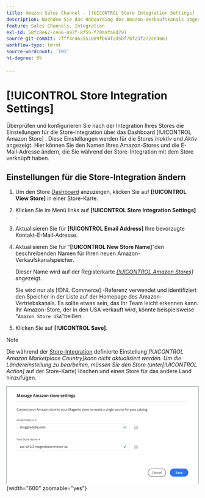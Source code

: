 ```yaml
---
title: Amazon Sales Channel - [!UICONTROL Store Integration Settings]
description: Nachdem Sie das Onboarding des Amazon-Verkaufskanals abgeschlossen haben, überprüfen und konfigurieren Sie die Einstellungen für die Store-Integration über das Dashboard [!UICONTROL Amazon Store] .
feature: Sales Channels, Integration
exl-id: 58fc8e62-ce66-497f-8f55-f70aafa8d791
source-git-commit: 7fff4c463551089fb64f2d5bf7bf23f272ce4663
workflow-type: tm+mt
source-wordcount: '191'
ht-degree: 0%

---
```


# [!UICONTROL Store Integration Settings]

Überprüfen und konfigurieren Sie nach der Integration Ihres Stores die Einstellungen für die Store-Integration über das Dashboard [!UICONTROL Amazon Store] . Diese Einstellungen werden für die Stores *Inaktiv* und *Aktiv* angezeigt. Hier können Sie den Namen Ihres Amazon-Stores und die E-Mail-Adresse ändern, die Sie während der Store-Integration mit dem Store verknüpft haben.

## Einstellungen für die Store-Integration ändern

1. Um den Store [Dashboard](./amazon-store-dashboard.md) anzuzeigen, klicken Sie auf **[!UICONTROL View Store]** in einer Store-Karte.

1. Klicken Sie im Menü links auf **[!UICONTROL Store Integration Settings]** .

1. Aktualisieren Sie für **[!UICONTROL Email Address]** Ihre bevorzugte Kontakt-E-Mail-Adresse.

1. Aktualisieren Sie für &quot;**[!UICONTROL New Store Name]**&quot;den beschreibenden Namen für Ihren neuen Amazon-Verkaufskanalspeicher.

   Dieser Name wird auf der Registerkarte [_[!UICONTROL Amazon Stores]_](./managing-stores.md) angezeigt.

   Sie wird nur als [!DNL Commerce] -Referenz verwendet und identifiziert den Speicher in der Liste auf der Homepage des Amazon-Vertriebskanals. Es sollte etwas sein, das Ihr Team leicht erkennen kann. Ihr Amazon-Store, der in den USA verkauft wird, könnte beispielsweise &quot;`Amazon Store USA`&quot;heißen.

1. Klicken Sie auf **[!UICONTROL Save]**.

>[!NOTE]
>
>Die während der [Store-Integration](./store-integration.md) definierte Einstellung _[!UICONTROL Amazon Marketplace Country]_kann nicht aktualisiert werden. Um die Ländereinstellung zu bearbeiten, müssen Sie den Store (unter_[!UICONTROL Action]_ auf der Store-Karte) löschen und einen Store für das andere Land hinzufügen.

![Einstellungen für die Speicherintegration](assets/amazon-store-settings.png){width="600" zoomable="yes"}
